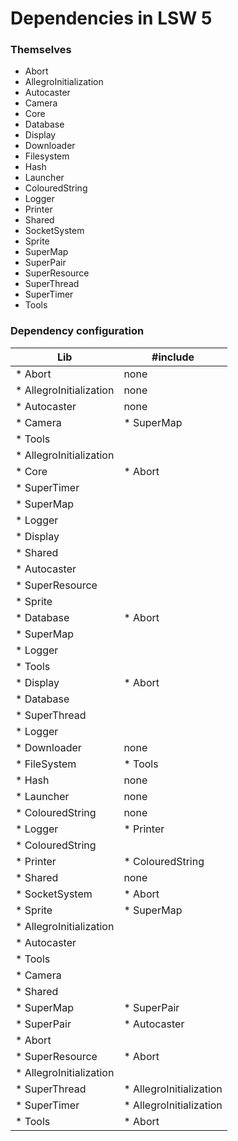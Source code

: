 # Dependencies in LSW 5

### Themselves

* Abort
* AllegroInitialization
* Autocaster
* Camera
* Core
* Database
* Display
* Downloader
* Filesystem
* Hash
* Launcher
* ColouredString
* Logger
* Printer
* Shared
* SocketSystem
* Sprite
* SuperMap
* SuperPair
* SuperResource
* SuperThread
* SuperTimer
* Tools


### Dependency configuration

Lib | #include
--- | --------
* Abort | none
* AllegroInitialization | none
* Autocaster | none
* Camera | * SuperMap
 | * Tools
 | * AllegroInitialization
* Core | * Abort
 | * SuperTimer
 | * SuperMap
 | * Logger
 | * Display
 | * Shared
 | * Autocaster
 | * SuperResource
 | * Sprite
* Database | * Abort
 | * SuperMap
 | * Logger
 | * Tools
* Display | * Abort
 | * Database
 | * SuperThread
 | * Logger  
* Downloader | none
* FileSystem | * Tools
* Hash | none
* Launcher | none
* ColouredString | none
* Logger | * Printer
 | * ColouredString
* Printer | * ColouredString
* Shared | none
* SocketSystem | * Abort
* Sprite | * SuperMap
 | * AllegroInitialization
 | * Autocaster
 | * Tools
 | * Camera
 | * Shared
* SuperMap | * SuperPair
* SuperPair | * Autocaster
 | * Abort
* SuperResource | * Abort
 | * AllegroInitialization
* SuperThread | * AllegroInitialization
* SuperTimer | * AllegroInitialization
* Tools | * Abort
